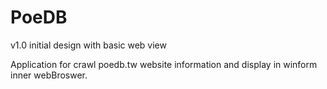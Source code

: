 # PoeDB
v1.0 initial design with basic web view

Application for crawl poedb.tw website information and display in winform inner webBroswer. 

